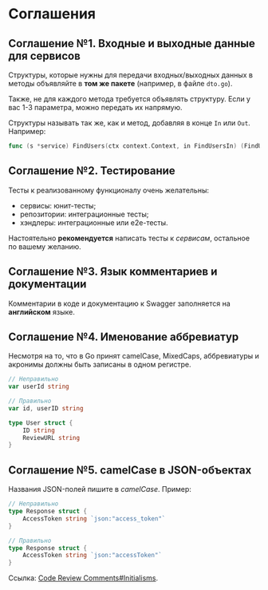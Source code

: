 # Соглашения
## Соглашение №1. Входные и выходные данные для сервисов
Структуры, которые нужны для передачи входных/выходных данных в методы объявляйте в **том же пакете** (например, в файле `dto.go`).

Также, не для каждого метода требуется объявлять структуру. Если у вас 1-3 параметра, можно передать их напрямую.

Структуры называть так же, как и метод, добавляя в конце `In` или `Out`. Например:
```go
func (s *service) FindUsers(ctx context.Context, in FindUsersIn) (FindUsersOut, error)
```

## Соглашение №2. Тестирование
Тесты к реализованному функционалу очень желательны:
* сервисы: юнит-тесты;
* репозитории: интеграционные тесты;
* хэндлеры: интеграционные или e2e-тесты.

Настоятельно **рекомендуется** написать тесты к _сервисам_, остальное по вашему желанию.

## Соглашение №3. Язык комментариев и документации
Комментарии в коде и документацию к Swagger заполняется на **английском** языке.

## Соглашение №4. Именование аббревиатур
Несмотря на то, что в Go принят camelCase, MixedCaps, аббревиатуры и акронимы должны быть записаны в одном регистре.
```go
// Неправильно
var userId string

// Правильно
var id, userID string

type User struct {
    ID string
    ReviewURL string
}
```

## Соглашение №5. camelCase в JSON-объектах
Названия JSON-полей пишите в _camelCase_. Пример:
```go
// Неправильно
type Response struct {
    AccessToken string `json:"access_token"`
}

// Правильно
type Response struct {
    AccessToken string `json:"accessToken"`
}
```

Ссылка: [Code Review Comments#Initialisms](https://go.dev/wiki/CodeReviewComments).
